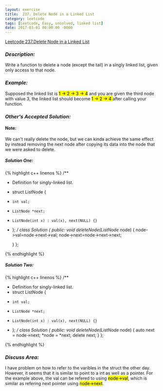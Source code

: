 ```yaml
---
layout: exercise
title:  237. Delete Node in a Linked List 
category: leetcode
tags: [Leetcode, Easy, unsolved, linked list]
date: 2017-03-01 00:00:00 -0000
---
```


[Leetcode 237.Delete Node in a Linked List ](https://leetcode.com/problems/delete-node-in-a-linked-list/)

### *Description:*

Write a function to delete a node (except the tail) in a singly linked list, given only access to that node.


### *Example:*

Supposed the linked list is <mark> 1 -> 2 -> 3 -> 4</mark> and you are given the third node with value 3, the linked list should become <mark> 1 -> 2 -> 4 </mark> after calling your function. 



### *Other's Accepted Solution:*

#### Note:
We can't really delete the node, but we can kinda achieve the same effect by instead removing the next node after copying its data into the node that we were asked to delete.

##### Solution One:
{% highlight c++ linenos %}
/**
 * Definition for singly-linked list.
 * struct ListNode {
 *     int val;
 *     ListNode *next;
 *     ListNode(int x) : val(x), next(NULL) {}
 * };
 */
class Solution {
public:
    void deleteNode(ListNode* node) {
        node->val=node->next->val;
        node->next=node->next->next;
              
    }
};

{% endhighlight %}



##### Solution Two:
{% highlight c++ linenos %}
/**
 * Definition for singly-linked list.
 * struct ListNode {
 *     int val;
 *     ListNode *next;
 *     ListNode(int x) : val(x), next(NULL) {}
 * };
 */
class Solution {
public:
void deleteNode(ListNode* node) {
    auto next = node->next;
    *node = *next;
    delete next;
}
};

{% endhighlight %}

### *Discuss Area:*
I have problem on how to refer to the varibles in the struct the other day. However, it seems that it is similar to point to a int as well as a pointer. For the example above, the val can be refered to using <mark>node->val</mark>, which is similar as refering next pointer using <mark>node->next</mark>.
